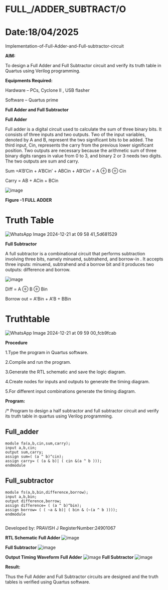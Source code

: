 # FULL_/ADDER_SUBTRACT/O
# Date:18/04/2025
Implementation-of-Full-Adder-and-Full-subtractor-circuit

**AIM:**

To design a Full Adder and Full Subtractor circuit and verify its truth table in Quartus using Verilog programming.

**Equipments Required:**

Hardware – PCs, Cyclone II , USB flasher

Software – Quartus prime

**Full Adder and Full Subtractor**

**Full Adder**

Full adder is a digital circuit used to calculate the sum of three binary bits. It consists of three inputs and two outputs. Two of the input variables, denoted by A and B, represent the two significant bits to be added. The third input, Cin, represents the carry from the previous lower significant position. Two outputs are necessary because the arithmetic sum of three binary digits ranges in value from 0 to 3, and binary 2 or 3 needs two digits. The two outputs are sum and carry.

Sum =A’B’Cin + A’BCin’ + ABCin + AB’Cin’ = A ⊕ B ⊕ Cin 

Carry = AB + ACin + BCin

![image](https://github.com/naavaneetha/FULL_ADDER_SUBTRACTOR/assets/154305477/0f30ba51-5ffb-4198-845f-18e054f675e7)

**Figure -1 FULL ADDER**
# Truth Table
![WhatsApp Image 2024-12-21 at 09 58 41_5d681529](https://github.com/user-attachments/assets/bc098c26-9e2e-44b2-b08d-892fe39174ef)

**Full Subtractor**

A full subtractor is a combinational circuit that performs subtraction involving three bits, namely minuend, subtrahend, and borrow-in . It accepts three inputs: minuend, subtrahend and a borrow bit and it produces two outputs: difference and borrow.

![image](https://github.com/naavaneetha/FULL_ADDER_SUBTRACTOR/assets/154305477/02b24f51-ab51-4304-9ad6-7b81ffc1ead5)

Diff = A ⊕ B ⊕ Bin 

Borrow out = A'Bin + A'B + BBin

# Truthtable

![WhatsApp Image 2024-12-21 at 09 59 00_fcb9fcab](https://github.com/user-attachments/assets/3de697b1-b45f-48eb-bccb-e2c3fee632af)

**Procedure**

1.Type the program in Quartus software.

2.Compile and run the program.

3.Generate the RTL schematic and save the logic diagram.

4.Create nodes for inputs and outputs to generate the timing diagram.

5.For different input combinations generate the timing diagram.

**Program:**

/* Program to design a half subtractor and full subtractor circuit and verify its truth table in quartus using Verilog programming. 

## Full_adder
```
module fa(a,b,cin,sum,carry);
input a,b,cin;
output sum,carry;
assign sum=( (a ^ b)^cin);
assign carry= ( (a & b)| ( cin &(a ^ b )));
endmodule

```

## Full_subtractor
```
module fs(a,b,bin,difference,borrow);
input a,b,bin;
output difference,borrow;
assign difference= ( (a ^ b)^bin);
assign borrow= ( ( ~a & b)| ( bin & (~(a ^ b ))));
endmodule


```
 Developed by: PRAVISH J
 RegisterNumber:24901067
 
**RTL Schematic**
**Full Adder**
![image](https://github.com/user-attachments/assets/71384764-ab89-430d-b8c1-c28f73e38f01)

**Full Subtractor**
![image](https://github.com/user-attachments/assets/db26c434-e6d4-4fcd-9f35-100d54ecc450)

**Output Timing Waveform**
**Full Adder**
![image](https://github.com/user-attachments/assets/4743f238-4990-411a-bab0-8758d47d36e5)
**Full Subtractor**
![image](https://github.com/user-attachments/assets/9b6bc27e-fafb-4ede-850b-9a1cb85b811c)

**Result:**

Thus the Full Adder and Full Subtractor circuits are designed and the truth tables is verified using Quartus software.
